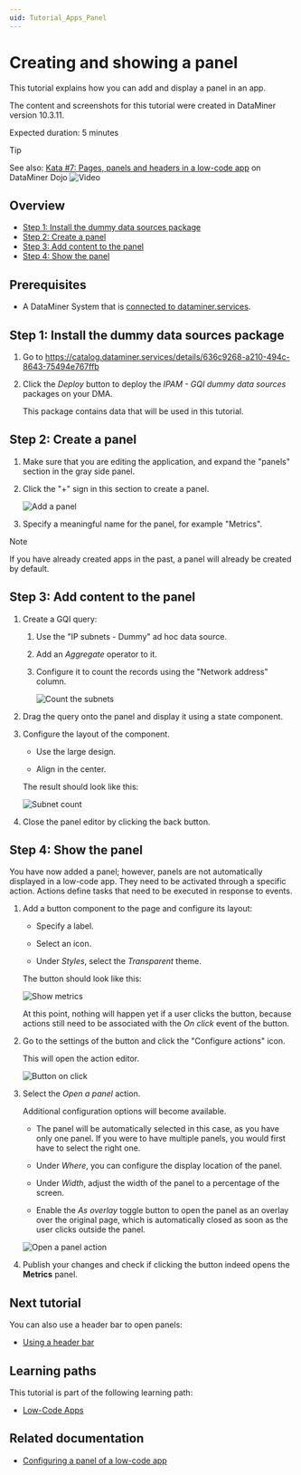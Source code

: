 ```yaml
---
uid: Tutorial_Apps_Panel
---
```

# Creating and showing a panel

This tutorial explains how you can add and display a panel in an app.

The content and screenshots for this tutorial were created in DataMiner version 10.3.11.

Expected duration: 5 minutes

> [!TIP]
> See also: [Kata #7: Pages, panels and headers in a low-code app](https://community.dataminer.services/courses/kata-7/) on DataMiner Dojo ![Video](~/dataminer/images/video_Duo.png)

## Overview

- [Step 1: Install the dummy data sources package](#step-1-install-the-dummy-data-sources-package)
- [Step 2: Create a panel](#step-2-create-a-panel)
- [Step 3: Add content to the panel](#step-3-add-content-to-the-panel)
- [Step 4: Show the panel](#step-4-show-the-panel)

## Prerequisites

- A DataMiner System that is [connected to dataminer.services](xref:Connecting_your_DataMiner_System_to_the_cloud).

## Step 1: Install the dummy data sources package

1. Go to <https://catalog.dataminer.services/details/636c9268-a210-494c-8643-75494e767ffb>

1. Click the *Deploy* button to deploy the *IPAM - GQI dummy data sources* packages on your DMA.

   This package contains data that will be used in this tutorial.

## Step 2: Create a panel

1. Make sure that you are editing the application, and expand the "panels" section in the gray side panel.

1. Click the "+" sign in this section to create a panel.

   ![Add a panel](~/dataminer/images/AddPanel.png)

1. Specify a meaningful name for the panel, for example "Metrics".

> [!NOTE]
> If you have already created apps in the past, a panel will already be created by default.

## Step 3: Add content to the panel

1. Create a GQI query:

   1. Use the "IP subnets - Dummy" ad hoc data source.

   1. Add an *Aggregate* operator to it.

   1. Configure it to count the records using the "Network address" column.

      ![Count the subnets](~/dataminer/images/CountSubnets.png)

1. Drag the query onto the panel and display it using a state component.

1. Configure the layout of the component.

   - Use the large design.

   - Align in the center.

   The result should look like this:

   ![Subnet count](~/dataminer/images/SubnetCountState.png)

1. Close the panel editor by clicking the back button.

## Step 4: Show the panel

You have now added a panel; however, panels are not automatically displayed in a low-code app. They need to be activated through a specific action. Actions define tasks that need to be executed in response to events.

1. Add a button component to the page and configure its layout:

   - Specify a label.

   - Select an icon.

   - Under *Styles*, select the *Transparent* theme.

   The button should look like this:

   ![Show metrics](~/dataminer/images/ShowMetrics.png)

   At this point, nothing will happen yet if a user clicks the button, because actions still need to be associated with the *On click* event of the button.

1. Go to the settings of the button and click the "Configure actions" icon.

   This will open the action editor.

   ![Button on click](~/dataminer/images/ButtonOnClick.png)

1. Select the *Open a panel* action.

   Additional configuration options will become available.

   - The panel will be automatically selected in this case, as you have only one panel. If you were to have multiple panels, you would first have to select the right one.

   - Under *Where*, you can configure the display location of the panel.

   - Under *Width*, adjust the width of the panel to a percentage of the screen.

   - Enable the *As overlay* toggle button to open the panel as an overlay over the original page, which is automatically closed as soon as the user clicks outside the panel.

   ![Open a panel action](~/dataminer/images/OpenPanelAction.png)

1. Publish your changes and check if clicking the button indeed opens the **Metrics** panel.

## Next tutorial

You can also use a header bar to open panels:

- [Using a header bar](xref:Tutorial_Apps_Headerbar)

## Learning paths

This tutorial is part of the following learning path:

- [Low-Code Apps](xref:Tutorial_Apps)

## Related documentation

- [Configuring a panel of a low-code app](xref:LowCodeApps_panel_config)
